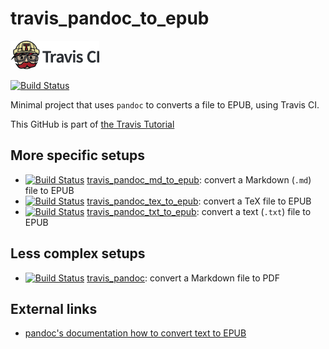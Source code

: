 # travis_pandoc_to_epub

[![Travis CI logo](TravisCI.png)](https://travis-ci.org)

[![Build Status](https://travis-ci.org/richelbilderbeek/travis_pandoc_to_epub.svg?branch=master)](https://travis-ci.org/richelbilderbeek/travis_pandoc_to_epub)

Minimal project that uses `pandoc` to converts a file to EPUB, using Travis CI.

This GitHub is part of [the Travis Tutorial](https://github.com/richelbilderbeek/travis_tutorial)

## More specific setups

 * [![Build Status](https://travis-ci.org/richelbilderbeek/travis_pandoc_md_to_epub.svg?branch=master)](https://travis-ci.org/richelbilderbeek/travis_pandoc_md_to_epub) [travis_pandoc_md_to_epub](https://github.com/richelbilderbeek/travis_pandoc_md_to_epub): convert a Markdown (`.md`) file to EPUB
 * [![Build Status](https://travis-ci.org/richelbilderbeek/travis_pandoc_tex_to_epub.svg?branch=master)](https://travis-ci.org/richelbilderbeek/travis_pandoc_tex_to_epub) [travis_pandoc_tex_to_epub](https://github.com/richelbilderbeek/travis_pandoc_md_to_epub): convert a TeX file to EPUB
 * [![Build Status](https://travis-ci.org/richelbilderbeek/travis_pandoc_txt_to_epub.svg?branch=master)](https://travis-ci.org/richelbilderbeek/travis_pandoc_txt_to_epub) [travis_pandoc_txt_to_epub](https://github.com/richelbilderbeek/travis_pandoc_md_to_epub): convert a text (`.txt`) file to EPUB

## Less complex setups

 * [![Build Status](https://travis-ci.org/richelbilderbeek/travis_pandoc.svg?branch=master)](https://travis-ci.org/richelbilderbeek/travis_pandoc) [travis_pandoc](https://github.com/richelbilderbeek/travis_pandoc): convert a Markdown file to PDF

## External links

 * [pandoc's documentation how to convert text to EPUB](http://pandoc.org/epub.html)
